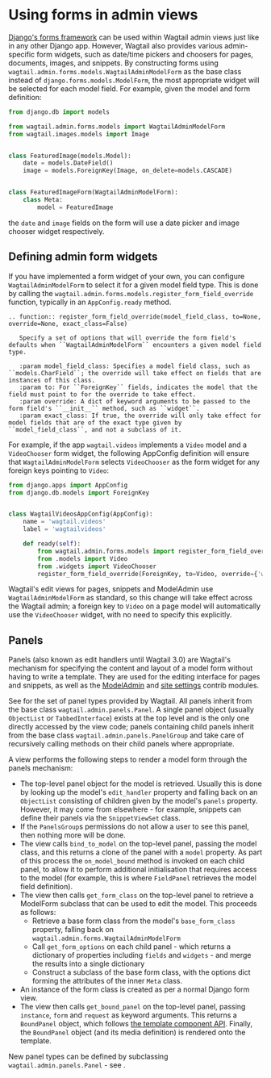 # Using forms in admin views

[Django's forms framework](https://docs.djangoproject.com/en/stable/topics/forms/) can be used within Wagtail admin views just like in any other Django app. However, Wagtail also provides various admin-specific form widgets, such as date/time pickers and choosers for pages, documents, images, and snippets. By constructing forms using `wagtail.admin.forms.models.WagtailAdminModelForm` as the base class instead of `django.forms.models.ModelForm`, the most appropriate widget will be selected for each model field. For example, given the model and form definition:

```python
from django.db import models

from wagtail.admin.forms.models import WagtailAdminModelForm
from wagtail.images.models import Image


class FeaturedImage(models.Model):
    date = models.DateField()
    image = models.ForeignKey(Image, on_delete=models.CASCADE)


class FeaturedImageForm(WagtailAdminModelForm):
    class Meta:
        model = FeaturedImage
```

the `date` and `image` fields on the form will use a date picker and image chooser widget respectively.

## Defining admin form widgets

If you have implemented a form widget of your own, you can configure `WagtailAdminModelForm` to select it for a given model field type. This is done by calling the `wagtail.admin.forms.models.register_form_field_override` function, typically in an `AppConfig.ready` method.

```{eval-rst}
.. function:: register_form_field_override(model_field_class, to=None, override=None, exact_class=False)

   Specify a set of options that will override the form field's defaults when ``WagtailAdminModelForm`` encounters a given model field type.

   :param model_field_class: Specifies a model field class, such as ``models.CharField``; the override will take effect on fields that are instances of this class.
   :param to: For ``ForeignKey`` fields, indicates the model that the field must point to for the override to take effect.
   :param override: A dict of keyword arguments to be passed to the form field's ``__init__`` method, such as ``widget``.
   :param exact_class: If true, the override will only take effect for model fields that are of the exact type given by ``model_field_class``, and not a subclass of it.
```

For example, if the app `wagtail.videos` implements a `Video` model and a `VideoChooser` form widget, the following AppConfig definition will ensure that `WagtailAdminModelForm` selects `VideoChooser` as the form widget for any foreign keys pointing to `Video`:

```python
from django.apps import AppConfig
from django.db.models import ForeignKey


class WagtailVideosAppConfig(AppConfig):
    name = 'wagtail.videos'
    label = 'wagtailvideos'

    def ready(self):
        from wagtail.admin.forms.models import register_form_field_override
        from .models import Video
        from .widgets import VideoChooser
        register_form_field_override(ForeignKey, to=Video, override={'widget': VideoChooser})
```

Wagtail's edit views for pages, snippets and ModelAdmin use `WagtailAdminModelForm` as standard, so this change will take effect across the Wagtail admin; a foreign key to `Video` on a page model will automatically use the `VideoChooser` widget, with no need to specify this explicitly.

## Panels

Panels (also known as edit handlers until Wagtail 3.0) are Wagtail's mechanism for specifying the content and layout of a model form without having to write a template. They are used for the editing interface for pages and snippets, as well as the [ModelAdmin](/reference/contrib/modeladmin/index) and [site settings](/reference/contrib/settings) contrib modules.

See [](/reference/pages/panels) for the set of panel types provided by Wagtail. All panels inherit from the base class `wagtail.admin.panels.Panel`. A single panel object (usually `ObjectList` or `TabbedInterface`) exists at the top level and is the only one directly accessed by the view code; panels containing child panels inherit from the base class `wagtail.admin.panels.PanelGroup` and take care of recursively calling methods on their child panels where appropriate.

A view performs the following steps to render a model form through the panels mechanism:

-   The top-level panel object for the model is retrieved. Usually this is done by looking up the model's `edit_handler` property and falling back on an `ObjectList` consisting of children given by the model's `panels` property. However, it may come from elsewhere - for example, snippets can define their panels via the `SnippetViewSet` class.
-   If the `PanelsGroup`s permissions do not allow a user to see this panel, then nothing more will be done.
-   The view calls `bind_to_model` on the top-level panel, passing the model class, and this returns a clone of the panel with a `model` property. As part of this process the `on_model_bound` method is invoked on each child panel, to allow it to perform additional initialisation that requires access to the model (for example, this is where `FieldPanel` retrieves the model field definition).
-   The view then calls `get_form_class` on the top-level panel to retrieve a ModelForm subclass that can be used to edit the model. This proceeds as follows:
    -   Retrieve a base form class from the model's `base_form_class` property, falling back on `wagtail.admin.forms.WagtailAdminModelForm`
    -   Call `get_form_options` on each child panel - which returns a dictionary of properties including `fields` and `widgets` - and merge the results into a single dictionary
    -   Construct a subclass of the base form class, with the options dict forming the attributes of the inner `Meta` class.
-   An instance of the form class is created as per a normal Django form view.
-   The view then calls `get_bound_panel` on the top-level panel, passing `instance`, `form` and `request` as keyword arguments. This returns a `BoundPanel` object, which follows [the template component API](/extending/template_components). Finally, the `BoundPanel` object (and its media definition) is rendered onto the template.

New panel types can be defined by subclassing `wagtail.admin.panels.Panel` - see [](/reference/panel_api).
